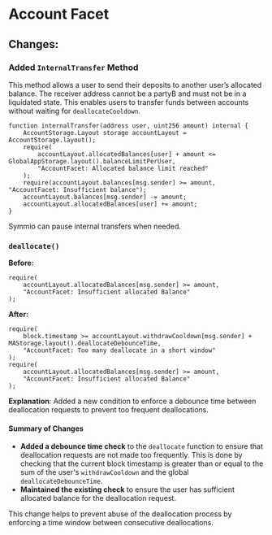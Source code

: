 # Account Facet

## Changes:

### Added `InternalTransfer` Method

This method allows a user to send their deposits to another user’s allocated balance. The receiver address cannot be a partyB and must not be in a liquidated state. This enables users to transfer funds between accounts without waiting for `deallocateCooldown`.

```solidity
function internalTransfer(address user, uint256 amount) internal {
    AccountStorage.Layout storage accountLayout = AccountStorage.layout();
    require(
        accountLayout.allocatedBalances[user] + amount <= GlobalAppStorage.layout().balanceLimitPerUser,
        "AccountFacet: Allocated balance limit reached"
    );
    require(accountLayout.balances[msg.sender] >= amount, "AccountFacet: Insufficient balance");
    accountLayout.balances[msg.sender] -= amount;
    accountLayout.allocatedBalances[user] += amount;
}
```

Symmio can pause internal transfers when needed.

### **`deallocate()`**

**Before:**

```solidity
require(
    accountLayout.allocatedBalances[msg.sender] >= amount,
    "AccountFacet: Insufficient allocated Balance"
);
```

**After:**

```solidity
require(
    block.timestamp >= accountLayout.withdrawCooldown[msg.sender] + MAStorage.layout().deallocateDebounceTime,
    "AccountFacet: Too many deallocate in a short window"
);
require(
    accountLayout.allocatedBalances[msg.sender] >= amount,
    "AccountFacet: Insufficient allocated Balance"
);
```

**Explanation**: Added a new condition to enforce a debounce time between deallocation requests to prevent too frequent deallocations.

#### Summary of Changes

* **Added a debounce time check** to the `deallocate` function to ensure that deallocation requests are not made too frequently. This is done by checking that the current block timestamp is greater than or equal to the sum of the user's `withdrawCooldown` and the global `deallocateDebounceTime`.
* **Maintained the existing check** to ensure the user has sufficient allocated balance for the deallocation request.

This change helps to prevent abuse of the deallocation process by enforcing a time window between consecutive deallocations.
